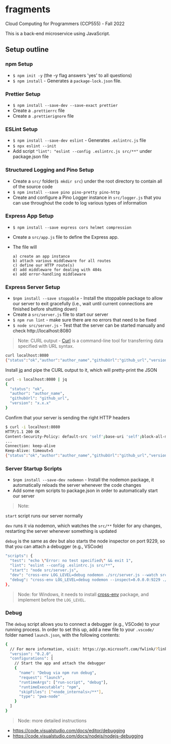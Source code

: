 # fragments
Cloud Computing for Programmers (CCP555) - Fall 2022

This is a back-end microservice using JavaScript.

## Setup outline

### npm Setup
- ```$ npm init -y``` (the -y flag answers 'yes' to all questions)
- ```$ npm install``` - Generates a ```package-lock.json``` file.


### Prettier Setup
- ```$ npm install --save-dev --save-exact prettier```
- Create a ```.prettierrc``` file
- Create a ```.prettierignore``` file

### ESLint Setup
- ```$ npm install --save-dev eslint``` - Generates ```.eslintrc.js``` file
- ```$ npx eslint --init```
- Add script ```"lint": "eslint --config .eslintrc.js src/**"``` under package.json file

### Structured Logging and Pino Setup
- Create a ```src/``` folder(```$ mkdir src```) under the root directory to contain all of the source code
- ```$ npm install --save pino pino-pretty pino-http```
- Create and configure a Pino Logger instance in ```src/logger.js``` that you can use throughout the code to log various types of information

### Express App Setup
- ```$ npm install --save express cors helmet compression```
- Create a ```src/app.js``` file to define the Express app.
- The file will 

      a) create an app instance
      b) attach various middleware for all routes
      c) define our HTTP route(s)
      d) add middleware for dealing with 404s
      e) add error-handling middleware

### Express Server Setup
- ```$npm install --save stoppable``` - Install the stoppable package to allow our server to exit gracefully (i.e., wait until current connections are finished before shutting down)
- Create a ```src/server.js``` file to start our server
- ```$ npm run lint``` - make sure there are no errors that need to be fixed
- ```$ node src/server.js``` - Test that the server can be started manually and check http://localhost:8080

> Note: CURL output - [Curl](https://curl.se) is a command-line tool for transferring data specified with URL syntax.
  ```sh
  curl localhost:8080
  {"status":"ok","author":"author_name","githubUrl":"github_url","version":"x.x.x"}
  ```
  Install [jq](https://stedolan.github.io/jq/) and pipe the CURL output to it, which will pretty-print the JSON
  ```sh
  curl -s localhost:8080 | jq
  {
    "status": "ok",
    "author": "author_name",
    "githubUrl": "github_url",
    "version": "x.x.x"
  }
  ```
  Confirm that your server is sending the right HTTP headers
  ```sh
$ curl -i localhost:8080
HTTP/1.1 200 OK
Content-Security-Policy: default-src 'self';base-uri 'self';block-all-mixed-content;
...
Connection: keep-alive
Keep-Alive: timeout=5
{"status":"ok","author":"author_name","githubUrl":"github_url","version":"x.x.x"}
```
### Server Startup Scripts
- ```$npm install --save-dev nodemon``` - Install the nodemon package, it automatically reloads the server whenever the code changes
- Add some npm scripts to package.json in order to automatically start our server
> Note:

  ```start``` script runs our server normally

  ```dev``` runs it via nodemon, which watches the ```src/**``` folder for any changes, restarting the server whenever something is updated

  ```debug``` is the same as dev but also starts the node inspector on port 9229, so that you can attach a debugger (e.g., VSCode)
  
```sh
"scripts": {
  "test": "echo \"Error: no test specified\" && exit 1",
  "lint": "eslint --config .eslintrc.js src/**",
  "start": "node src/server.js",
  "dev": "cross-env LOG_LEVEL=debug nodemon ./src/server.js --watch src",
  "debug": "cross-env LOG_LEVEL=debug nodemon --inspect=0.0.0.0:9229 ./src/server.js --watch src"
},
```
> Node: for Windows, it needs to install [cross-env](https://www.npmjs.com/package/cross-env) package, and implement before the ```LOG_LEVEL```.

### Debug
The ```debug``` script allows you to connect a debugger (e.g., VSCode) to your running process. In order to set this up, add a new file to your ```.vscode/``` folder named ```launch.json```, with the following contents:
```sh
{
  // For more information, visit: https://go.microsoft.com/fwlink/?linkid=830387
  "version": "0.2.0",
  "configurations": [
    // Start the app and attach the debugger
    {
      "name": "Debug via npm run debug",
      "request": "launch",
      "runtimeArgs": ["run-script", "debug"],
      "runtimeExecutable": "npm",
      "skipFiles": ["<node_internals>/**"],
      "type": "pwa-node"
    }
  ]
}
```
> Node: more detailed instructions
- <https://code.visualstudio.com/docs/editor/debugging>
- <https://code.visualstudio.com/docs/nodejs/nodejs-debugging>
